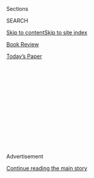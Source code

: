 <div id="app">

<div>

<div>

<div>

<div class="NYTAppHideMasthead css-1q2w90k e1suatyy0">

<div class="section css-ui9rw0 e1suatyy2">

<div class="css-eph4ug er09x8g0">

<div class="css-6n7j50">

</div>

<span class="css-1dv1kvn">Sections</span>

<div class="css-10488qs">

<span class="css-1dv1kvn">SEARCH</span>

</div>

[Skip to content](#site-content)[Skip to site index](#site-index)

</div>

<div id="masthead-section-label" class="css-1wr3we4 eaxe0e00">

[Book
Review](https://www.nytimes3xbfgragh.onion/section/books/review)

</div>

<div class="css-10698na e1huz5gh0">

</div>

</div>

<div id="masthead-bar-one" class="section hasLinks css-15hmgas e1csuq9d3">

<div class="css-uqyvli e1csuq9d0">

</div>

<div class="css-1uqjmks e1csuq9d1">

</div>

<div class="css-9e9ivx">

[](https://myaccount.nytimes3xbfgragh.onion/auth/login?response_type=cookie&client_id=vi)

</div>

<div class="css-1bvtpon e1csuq9d2">

[Today’s
Paper](https://www.nytimes3xbfgragh.onion/section/todayspaper)

</div>

</div>

</div>

</div>

<div data-aria-hidden="false">

<div id="site-content" data-role="main">

<div>

<div class="css-1aor85t" style="opacity:0.000000001;z-index:-1;visibility:hidden">

<div class="css-1hqnpie">

<div class="css-epjblv">

<span class="css-17xtcya">[Book
Review](/section/books/review)</span><span class="css-x15j1o">|</span><span class="css-fwqvlz">For
Two Teenagers on Election Day, the Political Gets
Personal</span>

</div>

<div class="css-k008qs">

<div class="css-1iwv8en">

<span class="css-18z7m18"></span>

<div>

</div>

</div>

<span class="css-1n6z4y">https://nyti.ms/3hYeUTT</span>

<div class="css-1705lsu">

<div class="css-4xjgmj">

<div class="css-4skfbu" data-role="toolbar" data-aria-label="Social Media Share buttons, Save button, and Comments Panel with current comment count" data-testid="share-tools">

  - 
  - 
  - 
  - 
    
    <div class="css-6n7j50">
    
    </div>

  - 

</div>

</div>

</div>

</div>

</div>

</div>

<div id="NYT_TOP_BANNER_REGION" class="css-13pd83m">

</div>

<div id="top-wrapper" class="css-1sy8kpn">

<div id="top-slug" class="css-l9onyx">

Advertisement

</div>

[Continue reading the main
story](#after-top)

<div class="ad top-wrapper" style="text-align:center;height:100%;display:block;min-height:250px">

<div id="top" class="place-ad" data-position="top" data-size-key="top">

</div>

</div>

<div id="after-top">

</div>

</div>

<div id="sponsor-wrapper" class="css-1hyfx7x">

<div id="sponsor-slug" class="css-19vbshk">

Supported by

</div>

[Continue reading the main
story](#after-sponsor)

<div id="sponsor" class="ad sponsor-wrapper" style="text-align:center;height:100%;display:block">

</div>

<div id="after-sponsor">

</div>

</div>

[Children’s
Books](/column/childrens-books "Children’s Books")

<div class="css-1vkm6nb ehdk2mb0">

# For Two Teenagers on Election Day, the Political Gets Personal

</div>

<div class="css-79elbk" data-testid="photoviewer-wrapper">

<div class="css-z3e15g" data-testid="photoviewer-wrapper-hidden">

</div>

<div class="css-1a48zt4 ehw59r15" data-testid="photoviewer-children">

![](https://static01.graylady3jvrrxbe.onion/images/2020/08/09/books/review/09-BKS-YOON-KIDS/09-BKS_YOON_KIDS-articleLarge.jpg?quality=75&auto=webp&disable=upscale)

</div>

</div>

<div class="css-170u9t6">

<div class="css-u7fh8e">

<div class="css-79elbk">

Buy Book<span data-aria-hidden="true">
    ▾</span>

  - [Amazon](https://www.amazon.com/gp/search?index=books&tag=NYTBSREV-20&field-keywords=The+Voting+Booth+Brandy+Colbert)
  - [Apple
    Books](https://du-gae-books-dot-nyt-du-prd.appspot.com/buy?title=The+Voting+Booth&author=Brandy+Colbert)
  - [Barnes and
    Noble](https://www.anrdoezrs.net/click-7990613-11819508?url=https%3A%2F%2Fwww.barnesandnoble.com%2Fw%2F%3Fean%3D9781368053297)
  - [Books-A-Million](https://www.anrdoezrs.net/click-7990613-35140?url=https%3A%2F%2Fwww.booksamillion.com%2Fp%2FThe%2BVoting%2BBooth%2FBrandy%2BColbert%2F9781368053297)
  - [Bookshop](https://bookshop.org/a/3546/9781368053297)
  - [Indiebound](https://www.indiebound.org/book/9781368053297?aff=NYT)

</div>

When you purchase an independently reviewed book through our site, we
earn an affiliate commission.

</div>

</div>

<div class="css-xt80pu e12qa4dv0">

<div class="css-18e8msd">

<div class="css-vp77d3 epjyd6m0">

<div class="css-1baulvz">

By <span class="css-1baulvz last-byline" itemprop="name">Nicola
Yoon</span>

</div>

</div>

  - Aug. 1, 2020, <span class="css-epvm6">12:50 p.m.
    ET</span>

  - 
    
    <div class="css-4xjgmj">
    
    <div class="css-d8bdto" data-role="toolbar" data-aria-label="Social Media Share buttons, Save button, and Comments Panel with current comment count" data-testid="share-tools">
    
      - 
      - 
      - 
      - 
        
        <div class="css-6n7j50">
        
        </div>
    
      - 
    
    </div>
    
    </div>

</div>

</div>

<div class="section meteredContent css-1r7ky0e" name="articleBody" itemprop="articleBody">

<div class="css-1fanzo5 StoryBodyCompanionColumn">

<div class="css-53u6y8">

I was an adult the first time I volunteered for a presidential campaign.
It was in 2008 for Barack Obama. As naïve as it sounds, I felt I was
helping America begin to fulfill its promise: to be a place where “all
men are created equal.” Fast-forward to today, when America has never
seemed farther away from keeping that promise. In a world with so much
injustice, how do we maintain hope and a willingness to fight, without
burning out, or simply giving in to the easier option of looking the
other way?

Marva Sheridan, the heroine of Brandy Colbert’s wonderful new novel,
**THE VOTING BOOTH (Hyperion, 304 pp., $18.99; ages 12 and up),** would
tell you that some people don’t have the luxury of turning away. Some
fights are existential; to look the other way is to invite ruin or
worse.

In many ways, this novel is perfect for the times we’re in. How better
to get young people involved in the voting process than with a book set
on Election Day featuring two incredibly charming main characters
exercising their civic duties while simultaneously falling in love?

The novel is told from alternating perspectives and takes place in a
single day. It’s Nov. 3. Marva, who is Black, is thrilled to be voting
in her first election. She’s spent the prior months canvassing,
text-banking and registering voters.

</div>

</div>

<div class="css-1fanzo5 StoryBodyCompanionColumn">

<div class="css-53u6y8">

To say she’s civic-minded would be an understatement. Marva has been
interested in politics from age 7, when she informed her second-grade
teacher that she wanted to become either secretary of state, an
environmental attorney or a Supreme Court justice.

Duke Crenshaw, the mixed-race son of a Black father and a white mother,
is not exactly Marva’s opposite, but he’s close. He does have a sense of
civic duty and intends to do his part by voting. But voting is *all* he
intends. His main concern for the day is passing his calculus test and
drumming with his band — hilariously named Drugstore Sorrow — in their
first paying gig.

The pair meet just after Marva casts her vote. She hears Duke being told
he isn’t on the list. Marva assumes this is a case of voter suppression,
but Duke realizes it may be that he’s registered under his dad’s address
in a different district. Marva makes it her responsibility to help Duke
find a way to vote before the polls close.

Mission set, the novel begins in earnest. Marva and Duke spend the day
getting to know each other and — in some ways — trying to convince each
other of their worldviews. Marva wants Duke to understand her passionate
activism. Duke wants Marva to understand that it’s sometimes OK to take
a break from saving the world. As the day unfolds, the bond between the
two deepens. Duke helps Marva contend with her white boyfriend’s
decision not to vote. Marva supports Duke as he confronts his parents’
overprotectiveness in the wake of his much more politically active older
brother’s death. Both characters are smart and highly opinionated,
making for plenty of zippy and infectious dialogue.

In less skilled hands, this premise could easily have become didactic.
Fortunately, Colbert is deft at making the political feel truly
personal.

</div>

</div>

<div class="css-1fanzo5 StoryBodyCompanionColumn">

<div class="css-53u6y8">

There’s a pivotal moment in the book, after a traffic-stop encounter
with a Latina cop (Duke is in the passenger seat while Marva runs a
yellow light just as it’s turning red), when Duke wonders how many times
he’ll “be so lucky,” meaning how many times he’ll escape such an
encounter without being killed. Marva tells him it’s issues like these —
systemic racial injustices against Black people — that make her care so
much about the civic process. She talks of her heroes Bayard Rustin,
Diane Nash, Stokely Carmichael and Coretta Scott King, who all risked
their lives fighting against racial inequality. She, too, wants to make
a difference.

The book truly shines in moments like these. It makes us root for Marva
and all those among us who battle to make the world a better place. The
arc of the moral universe may bend toward justice, but someone needs to
apply the pressure.

</div>

</div>

</div>

<div>

</div>

<div>

</div>

<div>

</div>

<div>

<div id="bottom-wrapper" class="css-1ede5it">

<div id="bottom-slug" class="css-l9onyx">

Advertisement

</div>

[Continue reading the main
story](#after-bottom)

<div id="bottom" class="ad bottom-wrapper" style="text-align:center;height:100%;display:block;min-height:90px">

</div>

<div id="after-bottom">

</div>

</div>

</div>

</div>

</div>

## Site Index

<div>

</div>

## Site Information Navigation

  - [© <span>2020</span> <span>The New York Times
    Company</span>](https://help.nytimes3xbfgragh.onion/hc/en-us/articles/115014792127-Copyright-notice)

<!-- end list -->

  - [NYTCo](https://www.nytco.com/)
  - [Contact
    Us](https://help.nytimes3xbfgragh.onion/hc/en-us/articles/115015385887-Contact-Us)
  - [Work with us](https://www.nytco.com/careers/)
  - [Advertise](https://nytmediakit.com/)
  - [T Brand Studio](http://www.tbrandstudio.com/)
  - [Your Ad
    Choices](https://www.nytimes3xbfgragh.onion/privacy/cookie-policy#how-do-i-manage-trackers)
  - [Privacy](https://www.nytimes3xbfgragh.onion/privacy)
  - [Terms of
    Service](https://help.nytimes3xbfgragh.onion/hc/en-us/articles/115014893428-Terms-of-service)
  - [Terms of
    Sale](https://help.nytimes3xbfgragh.onion/hc/en-us/articles/115014893968-Terms-of-sale)
  - [Site
    Map](https://spiderbites.nytimes3xbfgragh.onion)
  - [Help](https://help.nytimes3xbfgragh.onion/hc/en-us)
  - [Subscriptions](https://www.nytimes3xbfgragh.onion/subscription?campaignId=37WXW)

</div>

</div>

</div>

</div>
